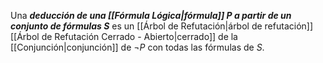 Una ***deducción de una [[Fórmula Lógica|fórmula]] $P$ a partir de un conjunto de fórmulas $S$*** es un [[Árbol de Refutación|árbol  de refutación]] [[Árbol de Refutación Cerrado - Abierto|cerrado]] de la [[Conjunción|conjunción]] de $¬P$ con todas las fórmulas de $S$.  